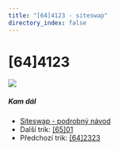 ```yaml
---
title: "[64]4123 - siteswap"
directory_index: false
---
```


# \[64\]4123

![](/animace/siteswap/64_4123.gif)

##### Kam dál

- [Siteswap - podrobný návod](/siteswap.html "Podrobné vysvětlení siteswapů..")
- Další trik: [\[65\]01](65_01.html "Siteswap [65]01")
- Předchozí trik: [\[64\]2323](64_2323.html "Siteswap [64]2323")


